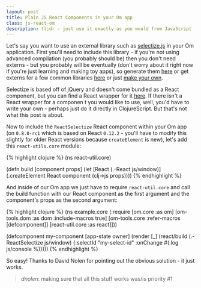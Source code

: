 ```yaml
---
layout: post
title: Plain JS React Components in your Om app
class: js-react-om
description: tl;dr - just use it exactly as you would from JavaScript
---
```


Let's say you want to use an external library such as
[selectize.js](http://brianreavis.github.io/selectize.js/) in your Om
application.  First you'll need to include this library - if you're not
using advanced compilation (you probably should be) then you don't need
externs - but you probably will be eventually (don't worry about it
right now if you're just learning and making toy apps), so generate them
[here](http://www.dotnetwise.com/Code/Externs/) or get externs for a few
common libraries [here](http://closureplease.com/externs/) or just [make
your
own](http://blog.8thlight.com/taryn-sauer/2014/07/31/clojurescript-faux-pas.html).

Selectize is based off of jQuery and doesn't come bundled as a React
component, but you can find a React wrapper for it [here](https://github.com/ggarek/react-selectize).
If there isn't a React wrapper for a componen t you would like to use,
well, you'd have to write your own - perhaps just do it directly in ClojureScript.
But that's not what this post is about.

Now to include the `ReactSelectize` React component within your Om app
(on `0.8.0-rc1` which is based on React `0.12.2` - you'll have to modify
this slightly for older React versions because `createElement` is new),
let's add this `react-utils.core` module:

  {% highlight clojure %}
  (ns react-util.core)

  (defn build [component props]
    (let [React (.-React js/window)]
      (.createElement React component (clj->js props))))
  {% endhighlight %}

And inside of our Om app we just have to require `react-util.core` and
call the build function with our React component as the first argument
and the component's props as the second argument:

  {% highlight clojure %}
  (ns example.core
    (:require [om.core :as om]
              [om-tools.dom :as dom :include-macros true]
              [om-tools.core :refer-macros [defcomponent]]
              [react-util.core :as react]]))

  (defcomponent my-component
    [app-state owner]
    (render [_]
     (react/build (.-ReactSelectize js/window)
                  {:selectId "my-select-id" :onChange #(.log js/console %)})))
  {% endhighlight %}

So easy! Thanks to David Nolen for pointing out the obvious solution -
it just works.

> _dnolen_: making sure that all this stuff works was/is priority #1
